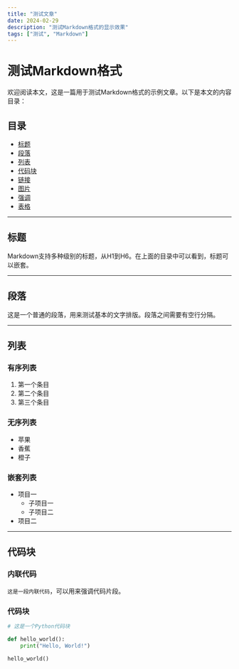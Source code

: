 ```yaml
---
title: "测试文章"
date: 2024-02-29
description: "测试Markdown格式的显示效果"
tags: ["测试", "Markdown"]
---
```


# 测试Markdown格式

欢迎阅读本文，这是一篇用于测试Markdown格式的示例文章。以下是本文的内容目录：

## 目录
- [标题](#标题)
- [段落](#段落)
- [列表](#列表)
- [代码块](#代码块)
- [链接](#链接)
- [图片](#图片)
- [强调](#强调)
- [表格](#表格)

---

## 标题

Markdown支持多种级别的标题，从H1到H6。在上面的目录中可以看到，标题可以嵌套。

---

## 段落

这是一个普通的段落，用来测试基本的文字排版。段落之间需要有空行分隔。

---

## 列表

### 有序列表

1. 第一个条目
2. 第二个条目
3. 第三个条目

### 无序列表

- 苹果
- 香蕉
- 橙子

### 嵌套列表

- 项目一
  - 子项目一
  - 子项目二
- 项目二

---

## 代码块

### 内联代码

`这是一段内联代码`，可以用来强调代码片段。

### 代码块

```python
# 这是一个Python代码块

def hello_world():
    print("Hello, World!")

hello_world()
